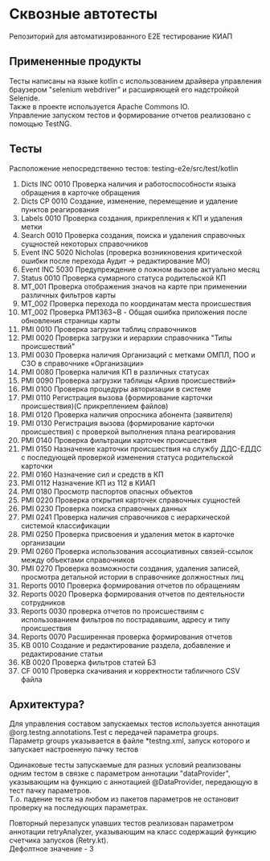 # Сквозные автотесты

Репозиторий для автоматизированного E2E тестирование КИАП

## Примененные продукты

Тесты написаны на языке kotlin с использованием драйвера управления браузером "selenium webdriver" и расширяющей его надстройкой Selenide.  
Также в проекте используется Apache Commons IO.  
Управление запуском тестов и формирование отчетов реализовано с помощью TestNG.

## Тесты

Расположение непосредственно тестов: testing-e2e/src/test/kotlin

1. Dicts INC 0010 Проверка наличия и работоспособности языка обращения в карточке обращения
2. Dicts CP 0010 Создание, изменение, перемещение и удаление пунктов реагирования
3. Labels 0010 Проверка создания, прикрепления к КП и удаления метки
4. Search 0010 Проверка создания, поиска и удаления справочных сущностей некоторых справочников
5. Event INC 5020 Nicholas (проверка возникновения критической ошибки после перехода Аудит -> редактирование МО)
6. Event INC 5030 Предупреждение о ложном вызове актуально месяц
7. Status 0010 Проверка сумарного статуса родительской КП
8. MT_001 Проверка отображения значов на карте при применении различных фильтров карты
9. MT_002 Проверка перехода по координатам места происшествия
10. MT_002 Проверка PM1363~B - Общая ошибка приложения после обновления страницы карты
11. PMI 0010 Проверка загрузки таблиц справочников
12. PMI 0020 Проверка загрузки и иерархии справочника "Типы происшествий"
13. PMI 0030 Проверка наличия Организаций с метками ОМПЛ, ПОО и СЗО в справочнике «Организации»
14. PMI 0080 Проверка наличия КП в различных статусах
15. PMI 0090 Проверка загрузки таблицы «Архив происшествий»
16. PMI 0100 Проверка процедуры авторизации в системе
17. PMI 0110 Регистрация вызова (формирование карточки происшествия)(С прикреплением файлов)
18. PMI 0120 Проверка наличия опросника абонента (заявителя)
19. PMI 0130 Регистрация вызова (формирование карточки происшествия) с проверкой выполнения плана реагирования
20. PMI 0140 Проверка фильтрации карточек происшествия
21. PMI 0150 Назначение карточки происшествия на службу ДДС-ЕДДС с последующей проверкой изменения статуса родительской карточки
22. PMI 0160 Назначение сил и средств в КП
23. PMI 0112 Назначение КП из 112 в КИАП
24. PMI 0180 Просмотр паспортов опасных объектов
25. PMI 0220 Проверка открытия карточек справочных сущностей
26. PMI 0230 Проверка поиска справочных данных
27. PMI 0241 Проверка наличия справочников с иерархической системой классификации
28. PMI 0250 Проверка присвоения и удаления меток в карточке организации
29. PMI 0260 Проверка использования ассоциативных связей-ссылок между объектами справочников
30. PMI 0270 Проверка возможности создания, удаления записей, просмотра детальной истории в справочнике должностных лиц
31. Reports 0010 Проверка формирования отчетов по обращениям
32. Reports 0020 Проверка формирования отчетов по деятельности сотрудников
33. Reports 0030 проверка отчетов по происшествиям с использованием фильтров по пострадавшим, адресу и типу происшествия
34. Reports 0070 Расширенная проверка формирования отчетов
35. KB 0010 Создание и редактирование раздела, добавление и редактирование статьи
36. KB 0020 Проверка фильтров статей БЗ
37. CF 0010 Проверка скачивания и корректности табличного CSV файла

## Архитектура?

Для управления составом запускаемых тестов используется аннотация @org.testng.annotations.Test с передачей параметра groups.  
Параметр groups указывается в файле *testng.xml, запуск которого и запускает настроенную пачку тестов

Одинаковые тесты запускаемые для разных условий реализованы одним тестом в связке с параметром аннотации "dataProvider", указывающим на функцию с аннотацией @DataProvider, передающую в тест пачку параметров.  
Т.о. падение теста на любом из пакетов параметров не остановит проверку на последующих параметрах.

Повторный перезапуск упавших тестов реализован параметром аннотации retryAnalyzer, указывающим на класс содержащий функцию счетчика запусков (Retry.kt).  
Дефолтное значение - 3
